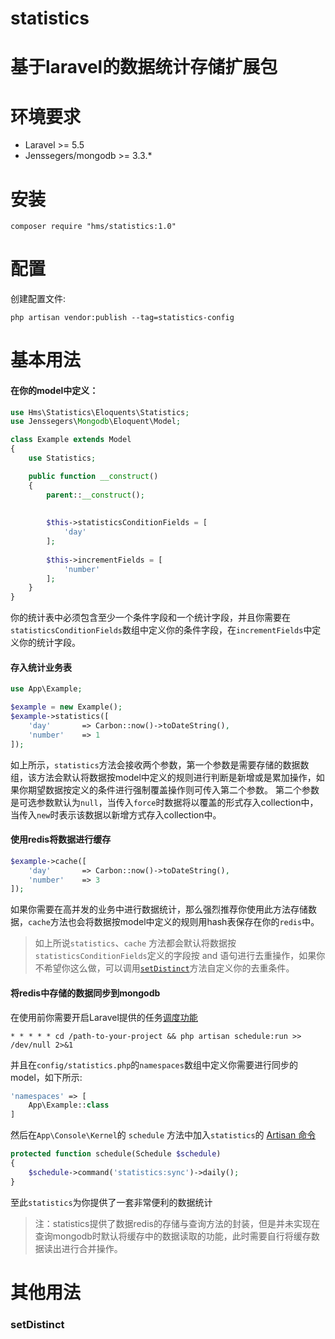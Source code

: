 # statistics
基于laravel的数据统计存储扩展包
=====================

# 环境要求

- Laravel >= 5.5
- Jenssegers/mongodb >= 3.3.*

# 安装
```
composer require "hms/statistics:1.0"
```

# 配置
创建配置文件:
```
php artisan vendor:publish --tag=statistics-config
```

# 基本用法
#### 在你的model中定义：
```php
use Hms\Statistics\Eloquents\Statistics;
use Jenssegers\Mongodb\Eloquent\Model;

class Example extends Model
{
    use Statistics;

    public function __construct() 
    {
        parent::__construct();
        
        
        $this->statisticsConditionFields = [
            'day'
        ];
        
        $this->incrementFields = [
            'number'
        ];
    }
}
```
你的统计表中必须包含至少一个条件字段和一个统计字段，并且你需要在`statisticsConditionFields`数组中定义你的条件字段，在`incrementFields`中定义你的统计字段。
#### 存入统计业务表
```php
use App\Example;

$example = new Example();
$example->statistics([
    'day'       => Carbon::now()->toDateString(),
    'number'    => 1
]);
```
如上所示，`statistics`方法会接收两个参数，第一个参数是需要存储的数据数组，该方法会默认将数据按model中定义的规则进行判断是新增或是累加操作，如果你期望数据按定义的条件进行强制覆盖操作则可传入第二个参数。
第二个参数是可选参数默认为`null`，当传入`force`时数据将以覆盖的形式存入collection中，当传入`new`时表示该数据以新增方式存入collection中。

#### 使用redis将数据进行缓存
```php
$example->cache([
    'day'       => Carbon::now()->toDateString(),
    'number'    => 3
]);
```

如果你需要在高并发的业务中进行数据统计，那么强烈推荐你使用此方法存储数据，`cache`方法也会将数据按model中定义的规则用hash表保存在你的`redis`中。
> 如上所说`statistics`、`cache` 方法都会默认将数据按`statisticsConditionFields`定义的字段按 and 语句进行去重操作，如果你不希望你这么做，可以调用[`setDistinct`]("setDistinct")方法自定义你的去重条件。
#### 将redis中存储的数据同步到mongodb
在使用前你需要开启Laravel提供的任务[调度功能](https://learnku.com/docs/laravel/5.8/scheduling/3924)
```
* * * * * cd /path-to-your-project && php artisan schedule:run >> /dev/null 2>&1
```
并且在`config/statistics.php`的`namespaces`数组中定义你需要进行同步的 model，如下所示:
```php
'namespaces' => [
    App\Example::class
]
```
然后在`App\Console\Kernel`的 `schedule` 方法中加入`statistics`的 [Artisan 命令](https://learnku.com/docs/laravel/5.8/artisan/3913)
```php
protected function schedule(Schedule $schedule)
{
    $schedule->command('statistics:sync')->daily();
}
```
至此`statistics`为你提供了一套非常便利的数据统计
> 注：statistics提供了数据redis的存储与查询方法的封装，但是并未实现在查询mongodb时默认将缓存中的数据读取的功能，此时需要自行将缓存数据读出进行合并操作。

# 其他用法
### setDistinct

